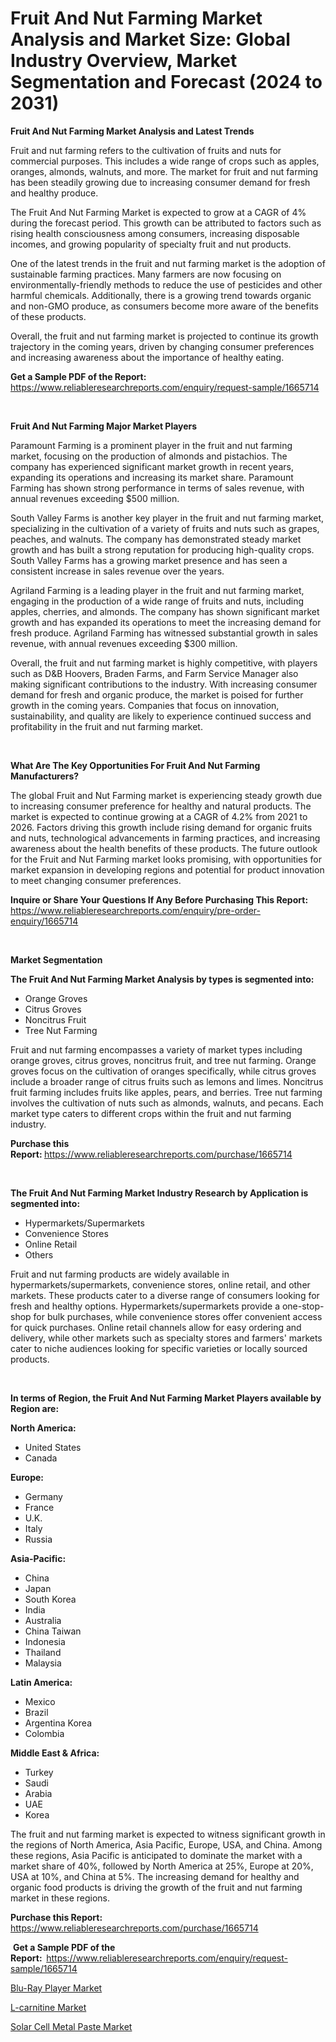 <p><h1>Fruit And Nut Farming Market Analysis and Market Size: Global Industry Overview, Market Segmentation and Forecast (2024 to 2031)</h1></p><p><strong>Fruit And Nut Farming Market Analysis and Latest Trends</strong></p>
<p><p>Fruit and nut farming refers to the cultivation of fruits and nuts for commercial purposes. This includes a wide range of crops such as apples, oranges, almonds, walnuts, and more. The market for fruit and nut farming has been steadily growing due to increasing consumer demand for fresh and healthy produce. </p><p>The Fruit And Nut Farming Market is expected to grow at a CAGR of 4% during the forecast period. This growth can be attributed to factors such as rising health consciousness among consumers, increasing disposable incomes, and growing popularity of specialty fruit and nut products. </p><p>One of the latest trends in the fruit and nut farming market is the adoption of sustainable farming practices. Many farmers are now focusing on environmentally-friendly methods to reduce the use of pesticides and other harmful chemicals. Additionally, there is a growing trend towards organic and non-GMO produce, as consumers become more aware of the benefits of these products.</p><p>Overall, the fruit and nut farming market is projected to continue its growth trajectory in the coming years, driven by changing consumer preferences and increasing awareness about the importance of healthy eating.</p></p>
<p><strong>Get a Sample PDF of the Report:&nbsp;</strong> <a href="https://www.reliableresearchreports.com/enquiry/request-sample/1665714">https://www.reliableresearchreports.com/enquiry/request-sample/1665714</a></p>
<p>&nbsp;</p>
<p><strong>Fruit And Nut Farming Major Market Players</strong></p>
<p><p>Paramount Farming is a prominent player in the fruit and nut farming market, focusing on the production of almonds and pistachios. The company has experienced significant market growth in recent years, expanding its operations and increasing its market share. Paramount Farming has shown strong performance in terms of sales revenue, with annual revenues exceeding $500 million.</p><p>South Valley Farms is another key player in the fruit and nut farming market, specializing in the cultivation of a variety of fruits and nuts such as grapes, peaches, and walnuts. The company has demonstrated steady market growth and has built a strong reputation for producing high-quality crops. South Valley Farms has a growing market presence and has seen a consistent increase in sales revenue over the years.</p><p>Agriland Farming is a leading player in the fruit and nut farming market, engaging in the production of a wide range of fruits and nuts, including apples, cherries, and almonds. The company has shown significant market growth and has expanded its operations to meet the increasing demand for fresh produce. Agriland Farming has witnessed substantial growth in sales revenue, with annual revenues exceeding $300 million.</p><p>Overall, the fruit and nut farming market is highly competitive, with players such as D&B Hoovers, Braden Farms, and Farm Service Manager also making significant contributions to the industry. With increasing consumer demand for fresh and organic produce, the market is poised for further growth in the coming years. Companies that focus on innovation, sustainability, and quality are likely to experience continued success and profitability in the fruit and nut farming market.</p></p>
<p>&nbsp;</p>
<p><strong>What Are The Key Opportunities For Fruit And Nut Farming Manufacturers?</strong></p>
<p><p>The global Fruit and Nut Farming market is experiencing steady growth due to increasing consumer preference for healthy and natural products. The market is expected to continue growing at a CAGR of 4.2% from 2021 to 2026. Factors driving this growth include rising demand for organic fruits and nuts, technological advancements in farming practices, and increasing awareness about the health benefits of these products. The future outlook for the Fruit and Nut Farming market looks promising, with opportunities for market expansion in developing regions and potential for product innovation to meet changing consumer preferences.</p></p>
<p><strong>Inquire or Share Your Questions If Any Before Purchasing This Report:</strong> <a href="https://www.reliableresearchreports.com/enquiry/pre-order-enquiry/1665714">https://www.reliableresearchreports.com/enquiry/pre-order-enquiry/1665714</a></p>
<p>&nbsp;</p>
<p><strong>Market Segmentation</strong></p>
<p><strong>The Fruit And Nut Farming Market Analysis by types is segmented into:</strong></p>
<p><ul><li>Orange Groves</li><li>Citrus Groves</li><li>Noncitrus Fruit</li><li>Tree Nut Farming</li></ul></p>
<p><p>Fruit and nut farming encompasses a variety of market types including orange groves, citrus groves, noncitrus fruit, and tree nut farming. Orange groves focus on the cultivation of oranges specifically, while citrus groves include a broader range of citrus fruits such as lemons and limes. Noncitrus fruit farming includes fruits like apples, pears, and berries. Tree nut farming involves the cultivation of nuts such as almonds, walnuts, and pecans. Each market type caters to different crops within the fruit and nut farming industry.</p></p>
<p><strong>Purchase this Report:&nbsp;</strong><a href="https://www.reliableresearchreports.com/purchase/1665714">https://www.reliableresearchreports.com/purchase/1665714</a></p>
<p>&nbsp;</p>
<p><strong>The Fruit And Nut Farming Market Industry Research by Application is segmented into:</strong></p>
<p><ul><li>Hypermarkets/Supermarkets</li><li>Convenience Stores</li><li>Online Retail</li><li>Others</li></ul></p>
<p><p>Fruit and nut farming products are widely available in hypermarkets/supermarkets, convenience stores, online retail, and other markets. These products cater to a diverse range of consumers looking for fresh and healthy options. Hypermarkets/supermarkets provide a one-stop-shop for bulk purchases, while convenience stores offer convenient access for quick purchases. Online retail channels allow for easy ordering and delivery, while other markets such as specialty stores and farmers' markets cater to niche audiences looking for specific varieties or locally sourced products.</p></p>
<p>&nbsp;</p>
<p><strong>In terms of Region, the Fruit And Nut Farming Market Players available by Region are:</strong></p>
<p>
    <p> <strong> North America: </strong>
        <ul>
            <li>United States</li>
            <li>Canada</li>
        </ul>
        </p> 
    <p> <strong> Europe: </strong>
        <ul>
            <li>Germany</li>
            <li>France</li>
            <li>U.K.</li>
            <li>Italy</li>
            <li>Russia</li>
        </ul>
        </p> 
    <p> <strong> Asia-Pacific: </strong>
        <ul>
            <li>China</li>
            <li>Japan</li>
            <li>South Korea</li>
            <li>India</li>
            <li>Australia</li>
            <li>China Taiwan</li>
            <li>Indonesia</li>
            <li>Thailand</li>
            <li>Malaysia</li>
        </ul>
        </p> 
    <p> <strong> Latin America: </strong>
        <ul>
            <li>Mexico</li>
            <li>Brazil</li>
            <li>Argentina Korea</li>
            <li>Colombia</li>
        </ul>
        </p> 
    <p> <strong> Middle East & Africa: </strong>
        <ul>
            <li>Turkey</li>
            <li>Saudi</li>
            <li>Arabia</li>
            <li>UAE</li>
            <li>Korea</li>
        </ul>
    </p>
    </p>
<p><p>The fruit and nut farming market is expected to witness significant growth in the regions of North America, Asia Pacific, Europe, USA, and China. Among these regions, Asia Pacific is anticipated to dominate the market with a market share of 40%, followed by North America at 25%, Europe at 20%, USA at 10%, and China at 5%. The increasing demand for healthy and organic food products is driving the growth of the fruit and nut farming market in these regions.</p></p>
<p><strong>Purchase this Report: </strong><a href="https://www.reliableresearchreports.com/purchase/1665714">https://www.reliableresearchreports.com/purchase/1665714</a></p>
<p>&nbsp;<strong>Get a Sample PDF of the Report:&nbsp;&nbsp;</strong><a href="https://www.reliableresearchreports.com/enquiry/request-sample/1665714">https://www.reliableresearchreports.com/enquiry/request-sample/1665714</a></p>
<p><strong></strong></p>
<p><p><a href="https://view.publitas.com/reportprime-1/decoding-the-blu-ray-player-market-a-deep-dive-into-the-latest-market-trends-market-segmentation-and-competitive-analysis/">Blu-Ray Player Market</a></p><p><a href="https://view.publitas.com/reportprime-1/l-carnitine-market-size-focuses-on-market-dynamics-in-depth-analysis-and-future-projections-of-its-market-forecasted-for-period-from-2024-to-2031/">L-carnitine Market</a></p><p><a href="https://view.publitas.com/reportprime-1/global-solar-cell-metal-paste-market-size-and-market-trends-insights-and-projections-from-2024-to-2031/">Solar Cell Metal Paste Market</a></p></p>